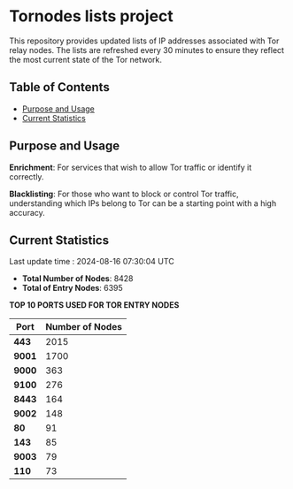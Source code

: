 # Tornodes lists project

This repository provides updated lists of IP addresses associated with Tor relay nodes. The lists are refreshed every 30 minutes to ensure they reflect the most current state of the Tor network.

## Table of Contents

- [Purpose and Usage](#purpose-and-usage)
- [Current Statistics](#current-statistics)


## Purpose and Usage

**Enrichment**: For services that wish to allow Tor traffic or identify it correctly.

**Blacklisting**: For those who want to block or control Tor traffic, understanding which IPs belong to Tor can be a starting point with a high accuracy.

## Current Statistics

Last update time : 2024-08-16 07:30:04 UTC

- **Total Number of Nodes**: 8428
- **Total of Entry Nodes**: 6395

**TOP 10 PORTS USED FOR TOR ENTRY NODES**

| **Port** | **Number of Nodes** |
|------|-----------------|
| **443**   | 2015  |
| **9001**   | 1700  |
| **9000**   | 363  |
| **9100**   | 276  |
| **8443**   | 164  |
| **9002**   | 148  |
| **80**   | 91  |
| **143**   | 85  |
| **9003**   | 79  |
| **110**   | 73  |

